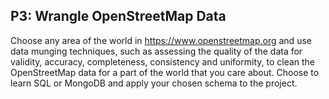 ## P3: Wrangle OpenStreetMap Data

Choose any area of the world in https://www.openstreetmap.org and use data munging techniques,
such as assessing the quality of the data for validity, accuracy, completeness, consistency and uniformity,
to clean the OpenStreetMap data for a part of the world that you care about. Choose to learn SQL or MongoDB 
and apply your chosen schema to the project.
